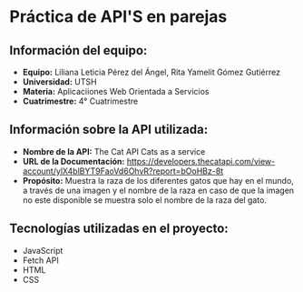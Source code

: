 # Práctica de API'S en parejas
## Información del equipo:
- **Equipo:**  Liliana Leticia Pérez del Ángel, Rita Yamelit Gómez Gutiérrez
- **Universidad:** UTSH
- **Materia:** Aplicaciiones Web Orientada a  Servicios
- **Cuatrimestre:** 4° Cuatrimestre
## Información sobre la API utilizada:
- **Nombre de la API:** The Cat API Cats as a service
- **URL de la Documentación:** https://developers.thecatapi.com/view-account/ylX4blBYT9FaoVd6OhvR?report=bOoHBz-8t
- **Propósito:** Muestra la raza de los diferentes gatos que hay en el mundo, a través de una imagen y el nombre de
la raza en caso de que la imagen no este disponible se muestra solo el nombre de la raza del gato.
## Tecnologías utilizadas en el proyecto:
- JavaScript
- Fetch API
- HTML
- CSS

